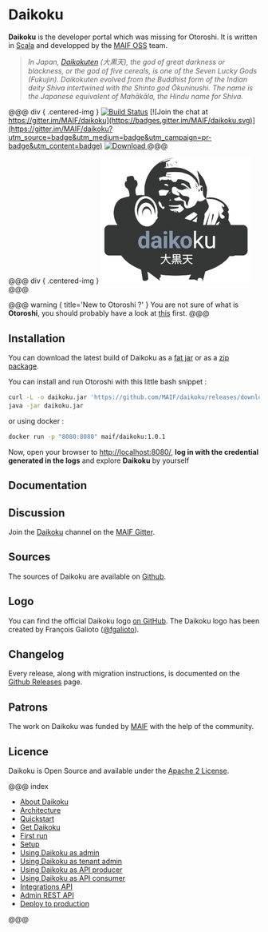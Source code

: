 # Daikoku

**Daikoku** is the developer portal which was missing for Otoroshi. It is written in <a href="https://www.scala-lang.org/" target="_blank">Scala</a> and developped by the <a href="https://maif.github.io" target="_blank">MAIF OSS</a> team.


> *In Japan, <a href="https://en.wikipedia.org/wiki/File:Daikoku.jpg" target="blank">Daikokuten</a> (大黒天), the god of great darkness or blackness, or the god of five cereals, is one of the Seven Lucky Gods (Fukujin). Daikokuten evolved from the Buddhist form of the Indian deity Shiva intertwined with the Shinto god Ōkuninushi. The name is the Japanese equivalent of Mahākāla, the Hindu name for Shiva.*

@@@ div { .centered-img }
[![Build Status](https://travis-ci.org/MAIF/daikoku.svg?branch=master)](https://travis-ci.org/MAIF/daikoku) [![Join the chat at https://gitter.im/MAIF/daikoku](https://badges.gitter.im/MAIF/daikoku.svg)](https://gitter.im/MAIF/daikoku?utm_source=badge&utm_medium=badge&utm_campaign=pr-badge&utm_content=badge) [ ![Download](https://img.shields.io/github/release/MAIF/daikoku.svg) ](https://github.com/MAIF/daikoku/releases/download/v1.0.1/daikoku-1.0.1.jar)
@@@

@@@ div { .centered-img }
<img src="https://github.com/MAIF/daikoku/raw/master/resources/daikoku-logo.png" width="300"></img>
@@@

@@@ warning { title='New to Otoroshi ?' }
You are not sure of what is **Otoroshi**, you should probably have a look at [this](https://maif.github.io/otoroshi/manual/quickstart.html) first.
@@@

## Installation

You can download the latest build of Daikoku as a [fat jar](https://github.com/MAIF/daikoku/releases/download/v1.0.1/daikoku-1.0.1.jar) or as a [zip package](https://github.com/MAIF/daikoku/releases/download/v1.0.1/daikoku-1.0.1.zip).

You can install and run Otoroshi with this little bash snippet :

```sh
curl -L -o daikoku.jar 'https://github.com/MAIF/daikoku/releases/download/v1.0.1/daikoku-1.0.1.jar'
java -jar daikoku.jar
```

or using docker :

```sh
docker run -p "8080:8080" maif/daikoku:1.0.1
```

Now, open your browser to <a href="http://localhost:8080/" target="_blank">http://localhost:8080/</a>, **log in with the credential generated in the logs** and explore **Daikoku** by yourself

## Documentation


## Discussion

Join the [Daikoku](https://gitter.im/MAIF/daikoku) channel on the [MAIF Gitter](https://gitter.im/MAIF).

## Sources

The sources of Daikoku are available on [Github](https://github.com/MAIF/daikoku).

## Logo

You can find the official Daikoku logo [on GitHub](https://github.com/MAIF/daikoku/blob/master/resources/daikoku-logo.png). The Daikoku logo has been created by François Galioto ([@fgalioto](https://twitter.com/fgalioto)).

## Changelog

Every release, along with migration instructions, is documented on the [Github Releases](https://github.com/MAIF/daikoku/releases) page.

## Patrons

The work on Daikoku was funded by <a href="https://www.maif.fr/" target="_blank">MAIF</a> with the help of the community.

## Licence

Daikoku is Open Source and available under the [Apache 2 License](https://opensource.org/licenses/Apache-2.0).

@@@ index

* [About Daikoku](about.md)
* [Architecture](archi.md)
* [Quickstart](quickstart.md)
* [Get Daikoku](getdaikoku/index.md)
* [First run](firstrun/index.md)
* [Setup](setup/index.md)
* [Using Daikoku as admin](adminusage/index.md)
* [Using Daikoku as tenant admin](tenantusage/index.md)
* [Using Daikoku as API producer](producerusage/index.md)
* [Using Daikoku as API consumer](consumerusage/index.md)
* [Integrations API](integrations.md)
* [Admin REST API](apis.md)
* [Deploy to production](deploy/index.md)

@@@
